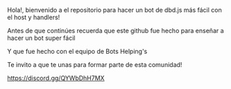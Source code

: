 Hola!, bienvenido a el repositorio para hacer un bot de dbd.js más fácil con el host y handlers!

Antes de que continúes recuerda que este github fue hecho para enseñar a hacer un bot super fácil

Y que fue hecho con el equipo de Bots Helping's

Te invito a que te unas para formar parte de esta comunidad!

https://discord.gg/QYWbDhH7MX
